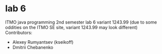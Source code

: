 # lab 6
ITMO java programming 2nd semester lab 6 variant 1243.99 (due to some oddities on the ITMO SE site, variant 1243.99 may look different)
Contributors:
- Alexey Rumyantsev (kseikoff)
- Dmitrii Chebanenko 

